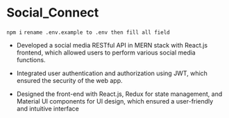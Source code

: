 # Social_Connect

`npm i`
`rename .env.example to .env then fill all field`

- Developed a social media RESTful API in MERN stack with React.js frontend, which allowed users to perform
  various social media functions.

- Integrated user authentication and authorization using JWT, which ensured the security of the web app.

- Designed the front-end with React.js, Redux for state management, and Material UI components for UI design,
  which ensured a user-friendly and intuitive interface
